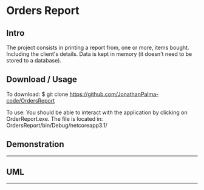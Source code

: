 # Orders Report

## Intro

The project consists in printing a report from, one or more, items bought. Including the client's details.
Data is kept in memory (it doesn't need to be stored to a database). 

## Download / Usage

To download: $ git clone https://github.com/JonathanPalma-code/OrdersReport

To use: You should be able to interact with the application by clicking on OrderReport.exe. The file is located in: OrdersReport/bin/Debug/netcoreapp3.1/

## Demonstration

---

## UML

---
